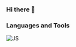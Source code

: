 ### Hi there 👋

### Languages and Tools
![JS](https://img.shields.io/badge/-JavaScript-090909?style=for-the-badge&logo=javascript)
